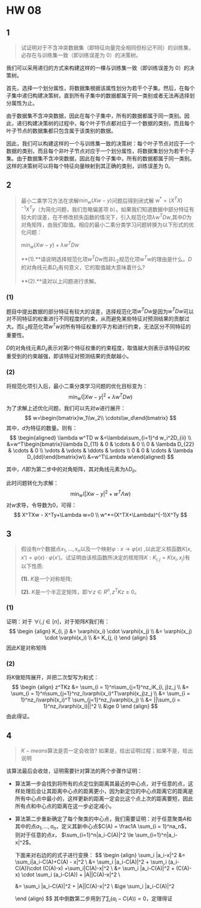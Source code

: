 # HW 08

## 1

> 试证明对于不含冲突数据集（即特征向量完全相同但标记不同）的训练集，必存在与训练集一致（即训练误差为 0）的决策树。

我们可以采用递归的方式来构建这样的一棵与训练集一致（即训练误差为 0）的决策树。

首先，选择一个划分属性，将数据集根据该属性划分为若干个子集。然后，在每个子集中递归构建决策树，直到所有子集中的数据都属于同一类别或者无法再选择划分属性为止。

由于数据集不含冲突数据，因此在每个子集中，所有的数据都属于同一类别。因此，递归构建决策树的过程中，每个叶子节点都对应于一个数据的类别，而且每个叶子节点的数据集都只包含属于该类别的数据。

因此，我们可以构建这样的一个与训练集一致的决策树：每个叶子节点对应于一个数据的类别，而且每个非叶子节点对应于一个划分属性，将数据集划分为若干个子集。由于数据集不含冲突数据，因此在每个子集中，所有的数据都属于同一类别。这样的决策树可以将每个特征向量映射到其正确的类别，训练误差为 0。

## 2

> 最小二乘学习方法在求解$min_w(Xw-y)$问题后得到闭式解 $w^*=(X^TX)^{-1}X^Ty$（为简化问题，我们忽略偏差项 $b$）。如果我们知道数据中部分特征有较大的误差，在不修改损失函数的情况下，引入规范化项$\lambda w^TDw$,其中$D$为对角矩阵，由我们取值。相应的最小二乘分类学习问题转换为以下形式的优化问题：
>
> $min_w(Xw-y)+\lambda w^TDw$
>
> **(1).**请说明选择规范化项$w^TDw$而非$L_2$规范化项$w^Tw$的理由是什么。$D$的对角线元素$D_{ii}$有何意义，它的取值越大意味着什么?
>
> **(2).**请对以上问题进行求解。

### (1)

题目中提出数据的部分特征有较大的误差，选择规范化项$w^TDw$是因为$w^TDw$可以对不同特征的权重进行不同程度的约束，从而避免某些特征对预测结果的贡献过大。而$L_2$规范化项$w^Tw$对所有特征权重的平方和进行约束，无法区分不同特征的重要性。

$D$的对角线元素$D_{ii}$表示对第$i$个特征权重的约束程度，取值越大则表示该特征的权重受到的约束越强，即该特征对预测结果的贡献越小。

### (2)

将规范化项引入后，最小二乘分类学习问题的优化目标变为：
$$
\min_w\left(|Xw-y|^2+\lambda w^TDw\right)
$$
为了求解上述优化问题，我们可以先对$w$进行展开：
$$
w=\begin{bmatrix}w_1\\w_2\\ \cdots\\w_d\end{bmatrix}
$$
其中，$d$为特征的数量。则有：
$$
\begin{aligned}
\lambda w^TD w 
&=\lambda\sum_{i=1}^d w_i^2D_{ii} \\ 
&=w^T\begin{bmatrix}\lambda D_{11} & 0 & \cdots & 0 \\
0 & \lambda D_{22} & \cdots & 0 \\ \vdots & \vdots & \ddots & \vdots \\
0 & 0 & \cdots & \lambda D_{dd}\end{bmatrix}w\\
&=w^T\Lambda w\end{aligned}
$$


其中，$\Lambda$即为第二步中的对角矩阵，其对角线元素为$\lambda D_{ii}$。

此时问题转化为求解：
$$
\min_w\left(|Xw-y|^2+w^T\Lambda w\right)
$$
对$w$求导，令导数为0，可得：
$$
X^TXw - X^Ty+\Lambda w=0 \\
w^*=(X^TX+\Lambda)^{-1}X^Ty
$$

## 3

> 假设有$n$个数据点$x_1, \dots, x_n$以及一个映射$\varphi:x\rightarrow\varphi(x)$ ,以此定义核函数$K(x, x')=\varphi(x) \cdot\varphi(x')$。试证明由该核函数所决定的核矩阵$K: K_{i,j}=K(x_i, x_j)$有以下性质:
>
> **(1).** $K$是一个对称矩阵;
>
> **(2).** $K$是一个半正定矩阵，即$\forall z \in R^n, z^TKz \ge 0$。

### (1)

证明：对于 $\forall i, j \in [n]$，对于矩阵$K$我们有：
$$
\begin {align}
K_{i, j} &= \varphi(x_i) \cdot \varphi(x_j) \\
&= \varphi(x_j) \cdot \varphi(x_i) \\
&= K_{j, i}
\end {align}
$$
因此$K$是对称矩阵

### (2)

将$K$做矩阵展开，并把二次型写为和式：
$$
\begin {align}
z^TKz &= \sum_{i = 1}^n\sum_{j=1}^nz_iK_{i, j}z_j \\
&= \sum_{i = 1}^n\sum_{j=1}^nz_i\varphi(x_i)^T\varphi(x_j)z_j \\
&= \sum_{i = 1}^nz_i\varphi(x_i)^T \sum_{j=1}^nz_j\varphi(x_j) \\
&= ||\sum_{i = 1}^nz_i\varphi(x_i)||^2 \\
&\ge 0
\end {align}
$$
由此得证。

## 4

> $K-means$算法是否一定会收敛? 如果是，给出证明过程；如果不是，给出说明

该算法最后会收敛，证明需要针对算法的两个步骤作证明：

* 算法第一步会找到将所有的点定位到距离其最近的中心点，对于任意的点，这样处理后会让其距离中心点的距离更小，因为新定位的中心点距离它的距离是所有中心点中最小的，这样更新的距离一定会比这个点上次的距离要短，因此所有点和中心点的距离在这一步必定减小。

* 算法第二步重新确定了每个聚类的中心点，我们需要证明：对于任意聚类$A$和其中的点$a_1, ..., a_n$，定义其新中心点$C(A) = \frac1A \sum_{i = 1}^na_n$，则对于任意的点$x$， $\sum_{i=1}^n|a_i-C(A)|^2 \le \sum_{i=1}^n|a_i-x|^2$。

  下面来对右边的的式子进行变换：
  $$
  \begin {align}
  \sum_i |a_i-x|^2 &= \sum_i|a_i-C(A)+C(A) - x|^2 \\
  &= \sum_i |a_i-C(A)|^2 + \sum_i (a_i-C(A))\cdot (C(A)-x) +\sum_i|C(A)-x|^2 \\
  &= \sum_i |a_i-C(A)|^2 + (C(A)-x) \cdot \sum_i (a_i-C(A)) + |A||C(A)-x|^2 \\
  
  &= \sum_i |a_i-C(A)|^2 + |A||C(A)-x|^2 \\
  &\ge \sum_i |a_i-C(A)|^2
  
  \end {align}
  $$
  其中倒数第二步用到了$\sum_i (a_i-C(A)) = 0$，定理得证